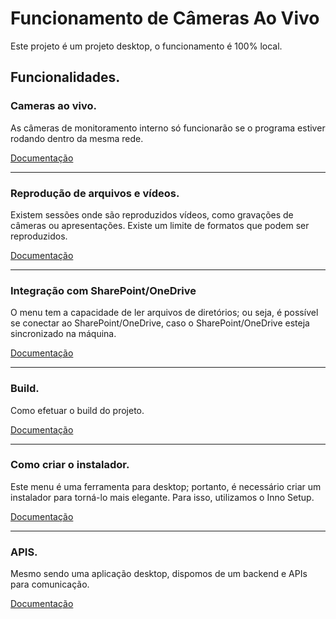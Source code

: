 # Funcionamento de Câmeras Ao Vivo

Este projeto é um projeto desktop, o funcionamento é 100% local.

## Funcionalidades.

### Cameras ao vivo.
As câmeras de monitoramento interno só funcionarão se o programa estiver rodando dentro da mesma rede.

[Documentação](https://github.com/lognsoft/bionovis_menu_TV/blob/Dev_2.0/documentation/README_LIVE_CAMERA.md)

---

### Reprodução de arquivos e vídeos.
Existem sessões onde são reproduzidos vídeos, como gravações de câmeras ou apresentações. Existe um limite de formatos que podem ser reproduzidos.

[Documentação](https://github.com/lognsoft/bionovis_menu_TV/blob/Dev_2.0/documentation/README_SUPPORTED_FORMATS.md)

---

### Integração com SharePoint/OneDrive
O menu tem a capacidade de ler arquivos de diretórios; ou seja, é possível se conectar ao SharePoint/OneDrive, caso o SharePoint/OneDrive esteja sincronizado na máquina.

[Documentação](https://github.com/lognsoft/bionovis_menu_TV/blob/Dev_2.0/documentation/README_SUPPORTED_FORMATS.md)

---

### Build.
Como efetuar o build do projeto.

[Documentação](https://github.com/lognsoft/bionovis_menu_TV/blob/Dev_2.0/documentation/README_BUILD.md)

---

### Como criar o instalador.
Este menu é uma ferramenta para desktop; portanto, é necessário criar um instalador para torná-lo mais elegante. Para isso, utilizamos o Inno Setup.

[Documentação](https://github.com/lognsoft/bionovis_menu_TV/blob/Dev_2.0/documentation/README_CREATE_INSTALLER.md)

---

### APIS.
Mesmo sendo uma aplicação desktop, dispomos de um backend e APIs para comunicação.

[Documentação](https://github.com/lognsoft/bionovis_menu_TV/blob/Dev_2.0/documentation/README_APIS.md)



